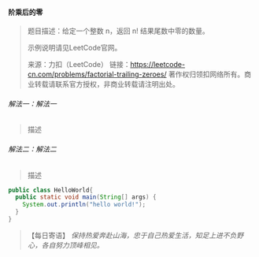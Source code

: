 ####  阶乘后的零

> 题目描述：给定一个整数 n，返回 n! 结果尾数中零的数量。
>
> 示例说明请见LeetCode官网。
>
> 来源：力扣（LeetCode）
>链接：https://leetcode-cn.com/problems/factorial-trailing-zeroes/
> 著作权归领扣网络所有。商业转载请联系官方授权，非商业转载请注明出处。

###### 解法一：解法一

> 描述

###### 解法二：解法二

> 描述

```java
public class HelloWorld{
  public static void main(String[] args) {
    System.out.println("hello world!");
  }
}
```

> 【每日寄语】 *保持热爱奔赴山海，忠于自己热爱生活，知足上进不负野心，各自努力顶峰相见。* 

